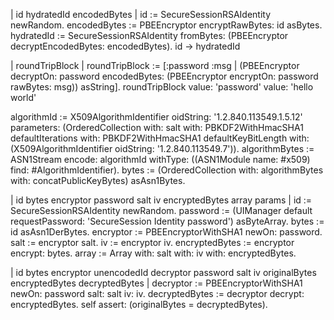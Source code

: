 | id hydratedId encodedBytes |
id := SecureSessionRSAIdentity newRandom.
encodedBytes := PBEEncryptor encryptRawBytes: id asBytes.
hydratedId := SecureSessionRSAIdentity fromBytes: (PBEEncryptor decryptEncodedBytes: encodedBytes).
id -> hydratedId

| roundTripBlock |
roundTripBlock := [:password :msg |
	(PBEEncryptor decryptOn: password encodedBytes: 
		(PBEEncryptor encryptOn: password rawBytes: msg))
			asString].
roundTripBlock value: 'password' value: 'hello world'

algorithmId := X509AlgorithmIdentifier
	oidString: '1.2.840.113549.1.5.12'
	parameters: (OrderedCollection
		with: salt
		with: PBKDF2WithHmacSHA1 defaultIterations
		with: PBKDF2WithHmacSHA1 defaultKeyBitLength
		with: (X509AlgorithmIdentifier oidString: '1.2.840.113549.7')).
algorithmBytes := ASN1Stream encode: algorithmId withType: ((ASN1Module name: #x509) find: #AlgorithmIdentifier).
bytes := (OrderedCollection with: algorithmBytes with: concatPublicKeyBytes) asAsn1Bytes.


| id bytes encryptor password salt iv encryptedBytes array params |
id := SecureSessionRSAIdentity newRandom.
password := (UIManager default requestPassword: 'SecureSession Identity password') asByteArray.
bytes := id asAsn1DerBytes.
encryptor := PBEEncryptorWithSHA1 newOn: password.
salt := encryptor salt.
iv := encryptor iv.
encryptedBytes := encryptor encrypt: bytes.
array := Array with: salt with: iv with: encryptedBytes.



| id bytes encryptor unencodedId decryptor password salt iv originalBytes encryptedBytes decryptedBytes |
decryptor := PBEEncryptorWithSHA1 newOn: password salt: salt iv: iv.
decryptedBytes := decryptor decrypt: encryptedBytes.
self assert: (originalBytes = decryptedBytes).

